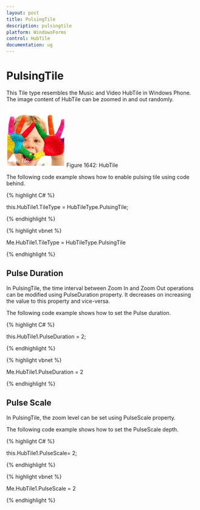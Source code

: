 ```yaml
---
layout: post
title: PulsingTile
description: pulsingtile
platform: WindowsForms
control: HubTile
documentation: ug
---
```

# PulsingTile

This Tile type resembles the Music and Video HubTile in Windows Phone. The image content of HubTile can be zoomed in and out randomly. 

![](Concept-and-Features_images/Concept-and-Features_img3.png) 
Figure 1642: HubTile


The following code example shows how to enable pulsing tile using code behind.

{% highlight C# %}  

this.HubTile1.TileType = HubTileType.PulsingTile;

{% endhighlight %}

{% highlight vbnet %} 

Me.HubTile1.TileType = HubTileType.PulsingTile

{% endhighlight %}


## Pulse Duration

In PulsingTile, the time interval between Zoom In and Zoom Out operations can be modified using PulseDuration property. It decreases on increasing the value to this property and vice-versa.

The following code example shows how to set the Pulse duration.

{% highlight C# %}  

this.HubTile1.PulseDuration = 2;

{% endhighlight %}


{% highlight vbnet %} 

Me.HubTile1.PulseDuration = 2

{% endhighlight %}


## Pulse Scale

In PulsingTile, the zoom level can be set using PulseScale property.

The following code example shows how to set the PulseScale depth.


{% highlight C# %}  

this.HubTile1.PulseScale= 2;

{% endhighlight %}



{% highlight vbnet %} 

Me.HubTile1.PulseScale = 2

{% endhighlight %}